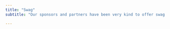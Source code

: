```yaml
---
title: "Swag"
subtitle: "Our sponsors and partners have been very kind to offer swag and giveaways for participants. Check the details and see how to get each one."

---
```



